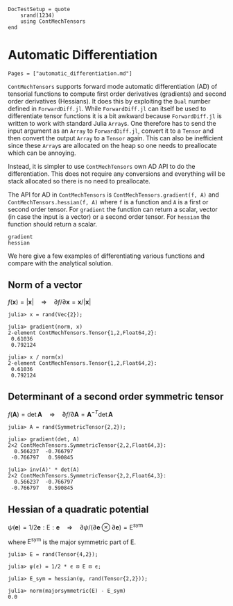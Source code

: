 ```@meta
DocTestSetup = quote
    srand(1234)
    using ContMechTensors
end
```

# Automatic Differentiation

```@index
Pages = ["automatic_differentiation.md"]
```

`ContMechTensors` supports forward mode automatic differentiation (AD) of tensorial functions to compute first order derivatives (gradients) and second order derivatives (Hessians).
It does this by exploiting the `Dual` number defined in `ForwardDiff.jl`.
While `ForwardDiff.jl` can itself be used to differentiate tensor functions it is a bit awkward because `ForwardDiff.jl` is written to work with standard Julia `Array`s. One therefore has to send the input argument as an `Array` to `ForwardDiff.jl`, convert it to a `Tensor` and then convert the output `Array` to a `Tensor` again. This can also be inefficient since these `Array`s are allocated on the heap so one needs to preallocate which can be annoying.

Instead, it is simpler to use `ContMechTensors` own AD API to do the differentiation. This does not require any conversions and everything will be stack allocated so there is no need to preallocate.

The API for AD in `ContMechTensors` is `ContMechTensors.gradient(f, A)` and `ContMechTensors.hessian(f, A)` where `f` is a function and `A` is a first or second order tensor. For `gradient` the function can return a scalar, vector (in case the input is a vector) or a second order tensor. For `hessian` the function should return a scalar.

```@docs
gradient
hessian
```

We here give a few examples of differentiating various functions and compare with the analytical solution.

## Norm of a vector

$f(\mathbf{x}) = |\mathbf{x}| \quad \Rightarrow \quad \partial f / \partial \mathbf{x} = \mathbf{x} / |\mathbf{x}|$

```jldoctest
julia> x = rand(Vec{2});

julia> gradient(norm, x)
2-element ContMechTensors.Tensor{1,2,Float64,2}:
 0.61036
 0.792124

julia> x / norm(x)
2-element ContMechTensors.Tensor{1,2,Float64,2}:
 0.61036
 0.792124
```

## Determinant of a second order symmetric tensor

$f(\mathbf{A}) = \det \mathbf{A} \quad \Rightarrow \quad \partial f / \partial \mathbf{A} = \mathbf{A}^{-T} \det \mathbf{A}$

```jldoctest
julia> A = rand(SymmetricTensor{2,2});

julia> gradient(det, A)
2×2 ContMechTensors.SymmetricTensor{2,2,Float64,3}:
  0.566237  -0.766797
 -0.766797   0.590845

julia> inv(A)' * det(A)
2×2 ContMechTensors.SymmetricTensor{2,2,Float64,3}:
  0.566237  -0.766797
 -0.766797   0.590845
```

## Hessian of a quadratic potential

$\psi(\mathbf{e}) = 1/2 \mathbf{e} : \mathsf{E} : \mathbf{e} \quad \Rightarrow \quad \partial \psi / (\partial \mathbf{e} \otimes \partial \mathbf{e}) = \mathsf{E}^\text{sym}$

where $\mathsf{E}^\text{sym}$ is the major symmetric part of $\mathsf{E}$.

```jldoctest
julia> E = rand(Tensor{4,2});

julia> ψ(ϵ) = 1/2 * ϵ ⊡ E ⊡ ϵ;

julia> E_sym = hessian(ψ, rand(Tensor{2,2}));

julia> norm(majorsymmetric(E) - E_sym)
0.0
```
